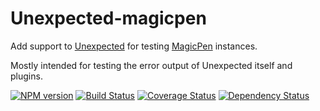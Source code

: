 # Unexpected-magicpen

Add support to [Unexpected](http://unexpected.js.org) for testing [MagicPen](https://github.com/sunesimonsen/magicpen/) instances.

Mostly intended for testing the error output of Unexpected itself and plugins.

[![NPM version](https://badge.fury.io/js/unexpected-magicpen.svg)](http://badge.fury.io/js/unexpected-magicpen)
[![Build Status](https://travis-ci.org/unexpectedjs/unexpected-magicpen.svg?branch=master)](https://travis-ci.org/unexpectedjs/unexpected-magicpen)
[![Coverage Status](https://coveralls.io/repos/unexpectedjs/unexpected-magicpen/badge.svg)](https://coveralls.io/r/unexpectedjs/unexpected-magicpen)
[![Dependency Status](https://david-dm.org/unexpectedjs/unexpected-magicpen.svg)](https://david-dm.org/unexpectedjs/unexpected-magicpen)
